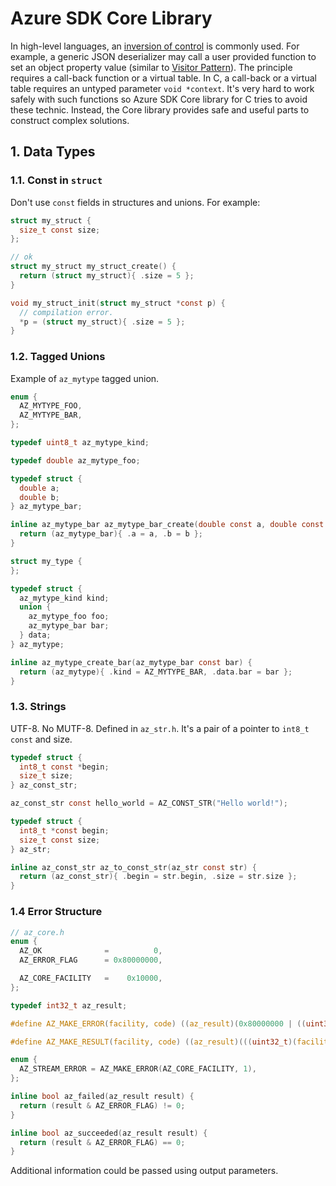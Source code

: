 # Azure SDK Core Library

In high-level languages, an [inversion of control](https://en.wikipedia.org/wiki/Inversion_of_control) is commonly used.
For example, a generic JSON deserializer may call a user provided function to set an object property value
(similar to [Visitor Pattern](https://en.wikipedia.org/wiki/Visitor_pattern)). The principle requires a call-back
function or a virtual table. In C, a call-back or a virtual table requires an untyped parameter `void *context`.
It's very hard to work safely with such functions so Azure SDK Core library for C tries to avoid these technic.
Instead, the Core library provides safe and useful parts to construct complex solutions.

## 1. Data Types

### 1.1. Const in `struct`

Don't use `const` fields in structures and unions. For example:

```c
struct my_struct {
  size_t const size;
};

// ok
struct my_struct my_struct_create() {
  return (struct my_struct){ .size = 5 };
}

void my_struct_init(struct my_struct *const p) {
  // compilation error.
  *p = (struct my_struct){ .size = 5 };
}
```

### 1.2. Tagged Unions

Example of `az_mytype` tagged union.

```c
enum {
  AZ_MYTYPE_FOO,
  AZ_MYTYPE_BAR,
};

typedef uint8_t az_mytype_kind;

typedef double az_mytype_foo;

typedef struct {
  double a;
  double b;
} az_mytype_bar;

inline az_mytype_bar az_mytype_bar_create(double const a, double const b) {
  return (az_mytype_bar){ .a = a, .b = b };
}

struct my_type {
};

typedef struct {
  az_mytype_kind kind;
  union {
    az_mytype_foo foo;
    az_mytype_bar bar;
  } data;
} az_mytype;

inline az_mytype_create_bar(az_mytype_bar const bar) {
  return (az_mytype){ .kind = AZ_MYTYPE_BAR, .data.bar = bar };
}
```

### 1.3. Strings

UTF-8. No MUTF-8. Defined in `az_str.h`. It's a pair of a pointer to `int8_t const` and size.

```c
typedef struct {
  int8_t const *begin;
  size_t size;
} az_const_str;

az_const_str const hello_world = AZ_CONST_STR("Hello world!");

typedef struct {
  int8_t *const begin;
  size_t const size;
} az_str;

inline az_const_str az_to_const_str(az_str const str) {
  return (az_const_str){ .begin = str.begin, .size = str.size };
}
```

### 1.4 Error Structure

```c
// az_core.h
enum {
  AZ_OK              =          0,
  AZ_ERROR_FLAG      = 0x80000000,

  AZ_CORE_FACILITY   =    0x10000,
};

typedef int32_t az_result;

#define AZ_MAKE_ERROR(facility, code) ((az_result)(0x80000000 | ((uint32_t)(facility) << 16)) | (uint32_t)(code))

#define AZ_MAKE_RESULT(facility, code) ((az_result)(((uint32_t)(facility) << 16)) | (uint32_t)(code))

enum {
  AZ_STREAM_ERROR = AZ_MAKE_ERROR(AZ_CORE_FACILITY, 1),
};

inline bool az_failed(az_result result) {
  return (result & AZ_ERROR_FLAG) != 0;
}

inline bool az_succeeded(az_result result) {
  return (result & AZ_ERROR_FLAG) == 0;
}
```

Additional information could be passed using output parameters.
